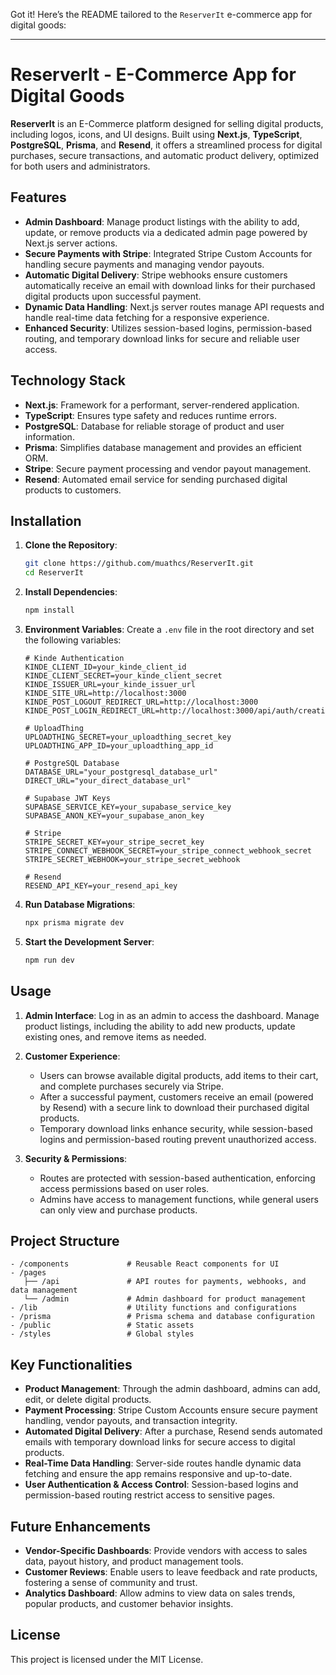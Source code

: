 Got it! Here’s the README tailored to the `ReserverIt` e-commerce app for digital goods:

---

# ReserverIt - E-Commerce App for Digital Goods

**ReserverIt** is an E-Commerce platform designed for selling digital products, including logos, icons, and UI designs. Built using **Next.js**, **TypeScript**, **PostgreSQL**, **Prisma**, and **Resend**, it offers a streamlined process for digital purchases, secure transactions, and automatic product delivery, optimized for both users and administrators.

## Features

- **Admin Dashboard**: Manage product listings with the ability to add, update, or remove products via a dedicated admin page powered by Next.js server actions.
- **Secure Payments with Stripe**: Integrated Stripe Custom Accounts for handling secure payments and managing vendor payouts.
- **Automatic Digital Delivery**: Stripe webhooks ensure customers automatically receive an email with download links for their purchased digital products upon successful payment.
- **Dynamic Data Handling**: Next.js server routes manage API requests and handle real-time data fetching for a responsive experience.
- **Enhanced Security**: Utilizes session-based logins, permission-based routing, and temporary download links for secure and reliable user access.

## Technology Stack

- **Next.js**: Framework for a performant, server-rendered application.
- **TypeScript**: Ensures type safety and reduces runtime errors.
- **PostgreSQL**: Database for reliable storage of product and user information.
- **Prisma**: Simplifies database management and provides an efficient ORM.
- **Stripe**: Secure payment processing and vendor payout management.
- **Resend**: Automated email service for sending purchased digital products to customers.

## Installation

1. **Clone the Repository**:
   ```bash
   git clone https://github.com/muathcs/ReserverIt.git
   cd ReserverIt
   ```

2. **Install Dependencies**:
   ```bash
   npm install
   ```

3. **Environment Variables**:
   Create a `.env` file in the root directory and set the following variables:
    ```
    # Kinde Authentication
    KINDE_CLIENT_ID=your_kinde_client_id
    KINDE_CLIENT_SECRET=your_kinde_client_secret
    KINDE_ISSUER_URL=your_kinde_issuer_url
    KINDE_SITE_URL=http://localhost:3000
    KINDE_POST_LOGOUT_REDIRECT_URL=http://localhost:3000
    KINDE_POST_LOGIN_REDIRECT_URL=http://localhost:3000/api/auth/creation
    
    # UploadThing
    UPLOADTHING_SECRET=your_uploadthing_secret_key
    UPLOADTHING_APP_ID=your_uploadthing_app_id
    
    # PostgreSQL Database
    DATABASE_URL="your_postgresql_database_url"
    DIRECT_URL="your_direct_database_url"
    
    # Supabase JWT Keys
    SUPABASE_SERVICE_KEY=your_supabase_service_key
    SUPABASE_ANON_KEY=your_supabase_anon_key
    
    # Stripe
    STRIPE_SECRET_KEY=your_stripe_secret_key
    STRIPE_CONNECT_WEBHOOK_SECRET=your_stripe_connect_webhook_secret
    STRIPE_SECRET_WEBHOOK=your_stripe_secret_webhook
    
    # Resend
    RESEND_API_KEY=your_resend_api_key
    
    ```

4. **Run Database Migrations**:
   ```bash
   npx prisma migrate dev
   ```

5. **Start the Development Server**:
   ```bash
   npm run dev
   ```

## Usage

1. **Admin Interface**: Log in as an admin to access the dashboard. Manage product listings, including the ability to add new products, update existing ones, and remove items as needed.
   
2. **Customer Experience**:
   - Users can browse available digital products, add items to their cart, and complete purchases securely via Stripe.
   - After a successful payment, customers receive an email (powered by Resend) with a secure link to download their purchased digital products.
   - Temporary download links enhance security, while session-based logins and permission-based routing prevent unauthorized access.

3. **Security & Permissions**:
   - Routes are protected with session-based authentication, enforcing access permissions based on user roles.
   - Admins have access to management functions, while general users can only view and purchase products.

## Project Structure

```plaintext
- /components             # Reusable React components for UI
- /pages
   ├── /api               # API routes for payments, webhooks, and data management
   └── /admin             # Admin dashboard for product management
- /lib                    # Utility functions and configurations
- /prisma                 # Prisma schema and database configuration
- /public                 # Static assets
- /styles                 # Global styles
```

## Key Functionalities

- **Product Management**: Through the admin dashboard, admins can add, edit, or delete digital products.
- **Payment Processing**: Stripe Custom Accounts ensure secure payment handling, vendor payouts, and transaction integrity.
- **Automated Digital Delivery**: After a purchase, Resend sends automated emails with temporary download links for secure access to digital products.
- **Real-Time Data Handling**: Server-side routes handle dynamic data fetching and ensure the app remains responsive and up-to-date.
- **User Authentication & Access Control**: Session-based logins and permission-based routing restrict access to sensitive pages.

## Future Enhancements

- **Vendor-Specific Dashboards**: Provide vendors with access to sales data, payout history, and product management tools.
- **Customer Reviews**: Enable users to leave feedback and rate products, fostering a sense of community and trust.
- **Analytics Dashboard**: Allow admins to view data on sales trends, popular products, and customer behavior insights.

## License

This project is licensed under the MIT License.
